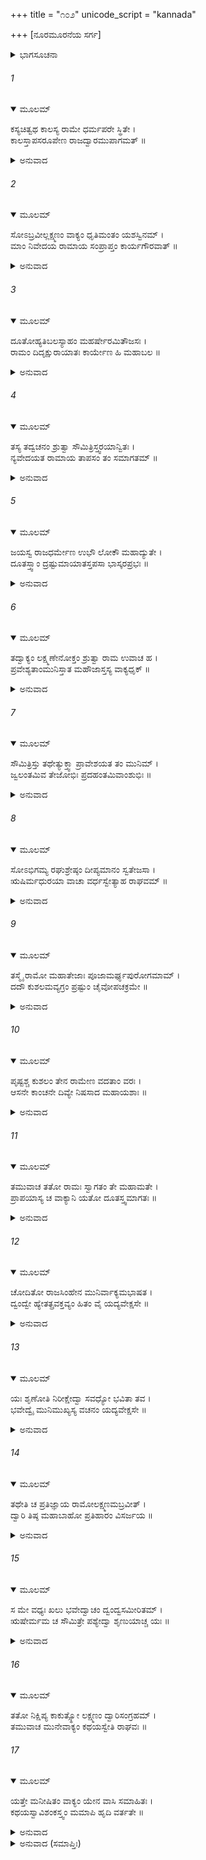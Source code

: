 +++
title = "೧೦೨"
unicode_script = "kannada"

+++
[ನೂರಮೂರನೆಯ ಸರ್ಗ]



<details><summary>ಭಾಗಸೂಚನಾ</summary>

ಶ್ರೀರಾಮನಲ್ಲಿಗೆ ಕಾಲಪುರುಷನ ಆಗಮನ
</details>

###### 1


<details open><summary>ಮೂಲಮ್</summary>

ಕಸ್ಯಚಿತ್ವಥ ಕಾಲಸ್ಯ ರಾಮೇ ಧರ್ಮಪರೇ ಸ್ಥಿತೇ ।  
ಕಾಲಸ್ತಾಪಸರೂಪೇಣ  ರಾಜದ್ವಾರಮುಪಾಗಮತ್ ॥
</details>

<details><summary>ಅನುವಾದ</summary>

ಅನಂತರ ಕೆಲಕಾಲ ಸಂದ ಬಳಿಕ ಭಗವಾನ್ ಶ್ರೀರಾಮನು ಧರ್ಮಪೂರ್ವಕವಾಗಿ ಅಯೋಧ್ಯೆಯನ್ನು ಆಳುತ್ತಿದ್ದಾಗ ಸಾಕ್ಷಾತ್ ಕಾಲನು ತಪಸ್ವಿಯ ರೂಪದಲ್ಲಿ ಅರಮನೆಯ ದ್ವಾರಕ್ಕೆ ಬಂದನು.॥1॥
</details>

###### 2


<details open><summary>ಮೂಲಮ್</summary>

ಸೋಽಬ್ರವೀಲ್ಲಕ್ಷ್ಮಣಂ ವಾಕ್ಯಂ ಧೃತಿಮಂತಂ ಯಶಸ್ವಿನಮ್ ।  
ಮಾಂ ನಿವೇದಯ ರಾಮಾಯ ಸಂಪ್ರಾಪ್ತಂ ಕಾರ್ಯಗೌರವಾತ್ ॥
</details>

<details><summary>ಅನುವಾದ</summary>

ಅವನು ದ್ವಾರದಲ್ಲಿ ನಿಂತು ಧೈರ್ಯವಂತ, ಯಶಸ್ವೀ ಲಕ್ಷ್ಮಣನಲ್ಲಿ ಹೇಳಿದನು - ನಾನೊಂದು ಭಾರೀ ಕಾರ್ಯದಿಂದ ಬಂದಿರುವೆನು. ನೀನು ರಾಮಚಂದ್ರನಿಗೆ ನಾನು ಬಂದಿರುವ ಸೂಚನೆಯನ್ನು ಕೊಡು.॥2॥
</details>

###### 3


<details open><summary>ಮೂಲಮ್</summary>

ದೂತೋಹ್ಯತಿಬಲಸ್ಯಾಹಂ ಮಹರ್ಷೇರಮಿತೌಜಸಃ ।  
ರಾಮಂ ದಿದೃಕ್ಷುರಾಯಾತಃ ಕಾರ್ಯೇಣ ಹಿ ಮಹಾಬಲ ॥
</details>

<details><summary>ಅನುವಾದ</summary>

ಮಹಾಬಲಿ ಲಕ್ಷ್ಮಣ! ನಾನು ಅಮಿತ ತೇಜಸ್ವೀ ಮಹರ್ಷಿ ಅತಿ ಬಲನ ದೂತನಾಗಿದ್ದೇನೆ ಹಾಗೂ ಒಂದು ಆವಶ್ಯಕ ಕಾರ್ಯವಶ ಶ್ರೀರಾಮಚಂದ್ರನನ್ನು ಕಾಣಲು ಬಂದಿರುವೆನು.॥3॥
</details>

###### 4


<details open><summary>ಮೂಲಮ್</summary>

ತಸ್ಯ ತದ್ವಚನಂ ಶ್ರುತ್ವಾ ಸೌಮಿತ್ರಿಸ್ತ್ವರಯಾನ್ವಿತಃ ।  
ನ್ಯವೇದಯತ ರಾಮಾಯ ತಾಪಸಂ ತಂ ಸಮಾಗತಮ್ ॥
</details>

<details><summary>ಅನುವಾದ</summary>

ಅವನ ಮಾತನ್ನು ಕೇಳಿ ಸುಮಿತ್ರಾ ಕುಮಾರ ಲಕ್ಷ್ಮಣನು ಲಗುಬಗೆಯಿಂದ ಒಳಗೆ ಹೋಗಿ ಶ್ರೀರಾಮನಲ್ಲಿ ಆ ತಾಪಸನ ಆಗಮನವನ್ನು ಸೂಚಿಸಿದನು.॥4॥
</details>

###### 5


<details open><summary>ಮೂಲಮ್</summary>

ಜಯಸ್ವ ರಾಜಧರ್ಮೇಣ ಉಭೌ ಲೋಕೌ ಮಹಾದ್ಯುತೇ ।  
ದೂತಸ್ತ್ವಾಂ ದ್ರಷ್ಟುಮಾಯಾತಸ್ತಪಸಾ ಭಾಸ್ಕರಪ್ರಭಃ ॥
</details>

<details><summary>ಅನುವಾದ</summary>

ಮಹಾತೇಜಸ್ವೀ ಮಹಾರಾಜ! ನೀನು ನಿನ್ನ ರಾಜಧರ್ಮದ ಪ್ರಭಾವದಿಂದ ಇಹ- ಪರಲೋಕಗಳನ್ನು ಜಯಿಸಿದ್ದೀಯೆ. ಓರ್ವ ಮಹರ್ಷಿ ದೂತನ ರೂಪದಲ್ಲಿ ನಿಮ್ಮನ್ನು ಕಾಣಲು ಬಂದಿರುವರು. ಅವರು ತಪಸ್ಸಿನಿಂದ ಪ್ರಾಪ್ತವಾದ ತೇಜದಿಂದ ಸೂರ್ಯನಂತೆ ಪ್ರಕಾಶಿಸುತ್ತಿರುವರು.॥5॥
</details>

###### 6


<details open><summary>ಮೂಲಮ್</summary>

ತದ್ವಾಕ್ಯಂ ಲಕ್ಷ್ಮಣೇನೋಕ್ತಂ ಶ್ರುತ್ವಾ ರಾಮ ಉವಾಚ ಹ ।  
ಪ್ರವೇಶ್ಯತಾಂಮುನಿಸ್ತಾತ ಮಹೌಜಾಸ್ತಸ್ಯ ವಾಕ್ಯಧೃಕ್ ॥
</details>

<details><summary>ಅನುವಾದ</summary>

ಲಕ್ಷ್ಮಣನು ಹೇಳಿದ ಮಾತನ್ನು ಕೇಳಿ ಶ್ರೀರಾಮನು - ಅಯ್ಯಾ! ತನ್ನ ಸ್ವಾಮಿಯ ಸಂದೇಶವನ್ನು ಹೊತ್ತು ತಂದಿರುವ ಆ ಮಹಾತೇಜಸ್ವೀ ಮುನಿಯನ್ನು ಒಳಗೆ ಕರೆದುಕೊಂಡು ಬಾ ಎಂದು ಹೇಳಿದನು.॥6॥
</details>

###### 7


<details open><summary>ಮೂಲಮ್</summary>

ಸೌಮಿತ್ರಿಸ್ತು ತಥೇತ್ಯುಕ್ತ್ವಾ ಪ್ರಾವೇಶಯತ ತಂ ಮುನಿಮ್ ।  
ಜ್ವಲಂತಮಿವ ತೇಜೋಭಿಃ ಪ್ರದಹಂತಮಿವಾಂಶುಭಿಃ ॥
</details>

<details><summary>ಅನುವಾದ</summary>

‘ಹಾಗೆಯೇ ಆಗಲಿ’ ಎಂದು ಹೇಳಿ ಸೌಮಿತ್ರಿಯು ಆ ಮುನಿಯನ್ನು ಒಳಗೆ ಕರೆದುಕೊಂಡು ಬಂದನು. ಅವರು ತೇಜದಿಂದ ಪ್ರಜ್ವಲಿತನಾಗಿ, ತನ್ನ ಪ್ರಖರ ಕಿರಣಗಳಿಂದ ಸುಟ್ಟುಬಿಡುವರೋ ಎಂದೆನಿಸುತ್ತಿತ್ತು.॥7॥
</details>

###### 8


<details open><summary>ಮೂಲಮ್</summary>

ಸೋಽಭಿಗಮ್ಯ ರಘುಶ್ರೇಷ್ಠಂ ದೀಪ್ಯಮಾನಂ ಸ್ವತೇಜಸಾ ।  
ಋಷಿರ್ಮಧುರಯಾ ವಾಚಾ ವರ್ಧಸ್ವೇತ್ಯಾಹ ರಾಘವಮ್ ॥
</details>

<details><summary>ಅನುವಾದ</summary>

ತನ್ನ ತೇಜದಿಂದ ದೀಪ್ತಿಮಂತನಾದ ರಘುಕುಲತಿಲಕ ಶ್ರೀರಾಮನ ಬಳಿಗೆ ಬಂದ ಋಷಿಯು ಅವನಲ್ಲಿ ಮಧುರವಾಗಿ ಹೇಳಿದನು - ರಘುಕುಲನಂದನ! ನಿನಗೆ ಅಭ್ಯುದಯವಾಗಲಿ.॥8॥
</details>

###### 9


<details open><summary>ಮೂಲಮ್</summary>

ತಸ್ಮೈ ರಾಮೋ ಮಹಾತೇಜಾಃ ಪೂಜಾಮರ್ಘ್ಯಪುರೋಗಮಾಮ್ ।  
ದದೌ ಕುಶಲಮವ್ಯಗ್ರಂ ಪ್ರಷ್ಟುಂ ಚೈವೋಪಚಕ್ರಮೇ ॥
</details>

<details><summary>ಅನುವಾದ</summary>

ಮಹಾತೇಜಸ್ವೀ ಶ್ರೀರಾಮನು ಅವರಿಗೆ ಅರ್ಘ್ಯ, ಪಾದ್ಯಾದಿ ಪೂಜೋಪಚಾರಗಳನ್ನು ಅರ್ಪಿಸಿ, ಶಾಂತವಾಗಿ ಅವರ ಕ್ಷೇಮ ಸಮಾಚಾರ ಕೇಳತೊಡಗಿದನು.॥9॥
</details>

###### 10


<details open><summary>ಮೂಲಮ್</summary>

ಪೃಷ್ಟಶ್ಚ ಕುಶಲಂ ತೇನ ರಾಮೇಣ ವದತಾಂ ವರಃ ।  
ಆಸನೇ ಕಾಂಚನೇ ದಿವ್ಯೇ ನಿಷಸಾದ ಮಹಾಯಶಾಃ ॥
</details>

<details><summary>ಅನುವಾದ</summary>

ಶ್ರೀರಾಮನು ಕೇಳಿದಾಗ ಶ್ರೇಷ್ಠವಾಗ್ನಿ, ಮಹಾಯಶಸ್ವೀ ಮುನಿಯು ಕ್ಷೇಮ-ಸಮಾಚಾರ ತಿಳಿಸಿ, ದಿವ್ಯ ಸ್ವರ್ಣಮಯ ಆಸನದಲ್ಲಿ ವಿರಾಜಮಾನರಾದರು.॥10॥
</details>

###### 11


<details open><summary>ಮೂಲಮ್</summary>

ತಮುವಾಚ ತತೋ ರಾಮಃ ಸ್ವಾಗತಂ ತೇ ಮಹಾಮತೇ ।  
ಪ್ರಾಪಯಾಸ್ಯ ಚ ವಾಕ್ಯಾನಿ ಯತೋ ದೂತಸ್ತ್ವಮಾಗತಃ ॥
</details>

<details><summary>ಅನುವಾದ</summary>

ಬಳಿಕ ಶ್ರೀರಾಮನು ಅವರಲ್ಲಿ ಹೇಳಿದನು - ಮಹಾಮತೇ! ನಿಮಗೆ ಸ್ವಾಗತವಿರಲಿ. ನೀವು ಯಾರ ದೂತರಾಗಿ ಇಲ್ಲಿಗೆ ಆಗಮಿಸಿರುವಿರೋ, ಅವರ ಸಂದೇಶ ತಿಳಿಸಿರಿ.॥11॥
</details>

###### 12


<details open><summary>ಮೂಲಮ್</summary>

ಚೋದಿತೋ ರಾಜಸಿಂಹೇನ ಮುನಿರ್ವಾಕ್ಯಮಭಾಷತ ।  
ದ್ವಂದ್ವೇ ಹ್ಯೇತತ್ಪ್ರವಕ್ತವ್ಯಂ ಹಿತಂ ವೈ ಯದ್ಯವೇಕ್ಷಸೇ ॥
</details>

<details><summary>ಅನುವಾದ</summary>

ರಾಜಸಿಂಹ ಶ್ರೀರಾಮನು ಹೀಗೆ ಪ್ರೇರೇಪಿಸಿದಾಗ ಮುನಿ ಹೇಳಿದರು - ನೀನು ನಮ್ಮ ಹಿತವನ್ನು ಬಯಸುವೆಯಾದರೆ, ನಾನು-ನೀನು ಇಬ್ಬರೇ ಇರುವಲ್ಲಿಯೇ ಹೇಳುವುದು ಉಚಿತವಾದೀತು.॥1.॥
</details>

###### 13


<details open><summary>ಮೂಲಮ್</summary>

ಯಃ ಶೃಣೋತಿ ನಿರೀಕ್ಷೇದ್ವಾ ಸವಧ್ಯೋ ಭವಿತಾ ತವ ।  
ಭವೇದ್ವೈ ಮುನಿಮುಖ್ಯಸ್ಯ ವಚನಂ ಯದ್ಯವೇಕ್ಷಸೇ ॥
</details>

<details><summary>ಅನುವಾದ</summary>

ನೀನು ಮುನಿಶ್ರೇಷ್ಠ ಅತಿಬಲನ ಮಾತಿನ ಕಡೆಗೆ ಗಮನ ಕೊಡುವುದಿದ್ದರೆ, ಯಾರೇ ಮನುಷ್ಯನು ನಮ್ಮಿಬ್ಬರ ಮಾತನ್ನು ಕೇಳಿಸಿಕೊಂಡರೆ, ಅಥವಾ ನಾವು ಮಾಡುವ ವಾರ್ತಾಲಾಪವನ್ನು ನೋಡಿದರೆ ಅವನನ್ನು ವಧಿಸಲಾಗುವುದು ಎಂದು ನೀನು ಘೋಷಣೆ ಮಾಡಬೇಕು.॥13॥
</details>

###### 14


<details open><summary>ಮೂಲಮ್</summary>

ತಥೇತಿ ಚ ಪ್ರತಿಜ್ಞಾಯ ರಾಮೋಲಕ್ಷ್ಮಣಮಬ್ರವೀತ್ ।  
ದ್ವಾರಿ ತಿಷ್ಠ ಮಹಾಬಾಹೋ ಪ್ರತಿಹಾರಂ ವಿಸರ್ಜಯ ॥
</details>

<details><summary>ಅನುವಾದ</summary>

ಶ್ರೀರಾಮನು ‘ಹಾಗೆಯೇ ಆಗಲಿ’ ಎಂದು ಹೇಳಿ ಪ್ರತಿಜ್ಞೆ ಮಾಡಿದನು ಮತ್ತು ಲಕ್ಷ್ಮಣನಲ್ಲಿ ಹೇಳಿದನು- ಮಹಾಬಾಹೋ! ದ್ವಾರಪಾಲಕನನ್ನು ಕಳಿಸಿ ನೀನೇ ಸ್ವತಃ ಬಾಗಿಲಲ್ಲಿ ನಿಂತು ಕಾವಲು ಕಾಯಬೇಕು.॥14॥
</details>

###### 15


<details open><summary>ಮೂಲಮ್</summary>

ಸ ಮೇ ವಧ್ಯಃ ಖಲು ಭವೇದ್ವಾಚಂ ದ್ವಂದ್ವಸಮೀರಿತಮ್ ।  
ಋಷೇರ್ಮಮ ಚ ಸೌಮಿತ್ರೇ ಪಶ್ಯೇದ್ವಾ ಶೃಣುಯಾಚ್ಚ ಯಃ ॥
</details>

<details><summary>ಅನುವಾದ</summary>

ಸುಮಿತ್ರಾನಂದನ! ಋಷಿ ಮತ್ತು ನನ್ನ ಮಾತನ್ನು ಕೇಳುವವನು, ನಾವು ಮಾತನಾಡುವುದನ್ನು ನೋಡುವವನು ನನ್ನಿಂದ ವಧಿಸಲ್ಪಡುವನು.॥15॥
</details>

###### 16


<details open><summary>ಮೂಲಮ್</summary>

ತತೋ ನಿಕ್ಷಿಪ್ಯ ಕಾಕುತ್ಸ್ಥೋ ಲಕ್ಷ್ಮಣಂ ದ್ವಾರಿಸಂಗ್ರಹಮ್ ।  
ತಮುವಾಚ ಮುನೇವಾಕ್ಯಂ ಕಥಯಸ್ವೇತಿ ರಾಘವಃ ॥
</details>

###### 17


<details open><summary>ಮೂಲಮ್</summary>

ಯತ್ತೇ ಮನೀಷಿತಂ ವಾಕ್ಯಂ ಯೇನ ವಾಸಿ ಸಮಾಹಿತಃ ।  
ಕಥಯಸ್ವಾವಿಶಂಕಸ್ತ್ವಂ ಮಮಾಪಿ ಹೃದಿ ವರ್ತತೇ ॥
</details>

<details><summary>ಅನುವಾದ</summary>

ಹೀಗೆ ತನ್ನ ಮಾತನ್ನು ನಡೆಸುವ ಲಕ್ಷ್ಮಣನನ್ನು ದ್ವಾರದಲ್ಲಿ ನಿಯಮಿಸಿ, ಶ್ರೀರಾಮನು ಬಂದಿರುವ ಮಹರ್ಷಿಯಲ್ಲಿ - ಮುನೇ! ಈಗ ನೀವು ನಿಃಶಂಕರಾಗಿ ನಿಮಗೆ ಹೇಳಬೇಕಾದ ಮಾತನ್ನು ಹೇಳಿರಿ, ಅಥವಾ ಯಾವುದನ್ನು ಹೇಳಲು ನಿಮ್ಮನ್ನು ಕಳಿಸಲಾಗಿದೆಯೋ ಅದನ್ನು ಹೇಳಿರಿ. ಅದನ್ನು ಕೇಳುವ ಉತ್ಕಂಠತೆ ನನ್ನ ಮನಸ್ಸಿನಲ್ಲಿದೆ.॥16-17॥
</details>

<details><summary>ಅನುವಾದ (ಸಮಾಪ್ತಿಃ)</summary>

ಶ್ರೀವಾಲ್ಮೀಕಿ ವಿರಚಿತ ಆರ್ಷರಾಮಾಯಣ ಆದಿಕಾವ್ಯದ ಉತ್ತರ ಕಾಂಡದಲ್ಲಿ ನೂರಮೂರನೆಯ ಸರ್ಗಪೂರ್ಣವಾಯಿತು. ॥103॥
</details>
